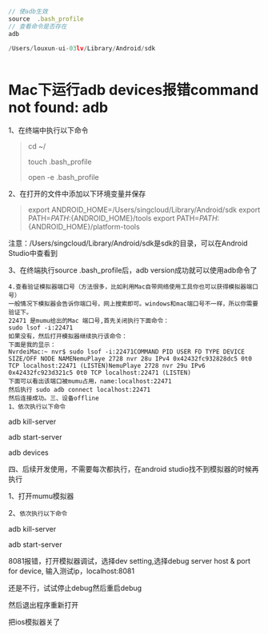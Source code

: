 ```javascript
// 使adb生效
source  .bash_profile
// 查看命令是否存在
adb

/Users/louxun-ui-03lv/Library/Android/sdk



```



# Mac下运行adb devices报错command not found: adb

1、在终端中执行以下命令

> cd ~/
>
> touch .bash_profile
>
> open -e .bash_profile

2、在打开的文件中添加以下环境变量并保存

> export ANDROID_HOME=/Users/singcloud/Library/Android/sdk
> export PATH=${PATH}:${ANDROID_HOME}/tools
> export PATH=${PATH}:${ANDROID_HOME}/platform-tools

注意：/Users/singcloud/Library/Android/sdk是sdk的目录，可以在Android Studio中查看到

3、在终端执行source .bash_profile后，adb version成功就可以使用adb命令了

```
4.查看验证模拟器端口号（方法很多，比如利用Mac自带网络使用工具你也可以获得模拟器端口号）
一般情况下模拟器会告诉你端口号，网上搜索即可。windows和mac端口号不一样，所以你需要验证下。
22471 是mumu给出的Mac 端口号,首先关闭执行下面命令：
sudo lsof -i:22471
如果没有，然后打开模拟器继续执行该命令：
下面是我的显示：
NvrdeiMac:~ nvr$ sudo lsof -i:22471COMMAND PID USER FD TYPE DEVICE SIZE/OFF NODE NAMENemuPlaye 2728 nvr 28u IPv4 0x42432fc932828dc5 0t0 TCP localhost:22471 (LISTEN)NemuPlaye 2728 nvr 29u IPv6 0x42432fc923d321c5 0t0 TCP localhost:22471 (LISTEN)
下面可以看出该端口被mumu占用，name:localhost:22471
然后执行 sudo adb connect localhost:22471
然后连接成功。三、设备offline
1、依次执行以下命令
```

adb kill-server

adb start-server

adb devices

四、后续开发使用，不需要每次都执行，在android studio找不到模拟器的时候再执行

1、打开mumu模拟器

2、`依次执行以下命令`

adb kill-server

adb start-server







8081报错，打开模拟器调试，选择dev setting,选择debug server host & port for device, 输入测试ip，localhost:8081





还是不行，试试停止debug然后重启debug

然后退出程序重新打开

把ios模拟器关了